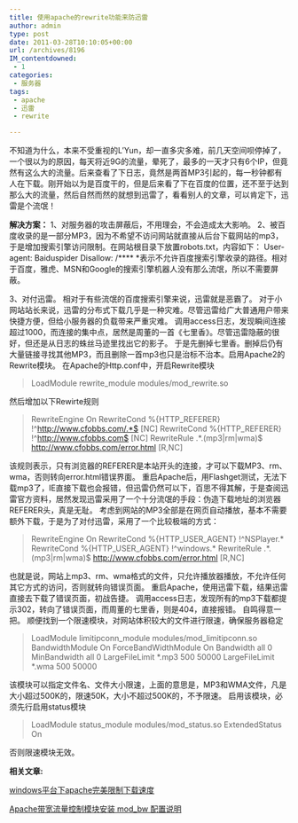 ```yaml
---
title: 使用apache的rewrite功能来防迅雷
author: admin
type: post
date: 2011-03-28T10:10:05+00:00
url: /archives/8196
IM_contentdowned:
 - 1
categories:
 - 服务器
tags:
 - apache
 - 迅雷
 - rewrite

---
```

不知道为什么，本来不受重视的L’Yun，却一直多灾多难，前几天空间呗停掉了，一个很以为的原因，每天将近9G的流量，晕死了，最多的一天才只有6个IP，但竟然有这么大的流量。后来查看了下日志，竟然是两首MP3引起的，每一秒钟都有人在下载。刚开始以为是百度干的，但是后来看了下在百度的位置，还不至于达到那么大的流量，然后自然而然的就想到迅雷了，看看别人的文章，可以肯定下，迅雷是个流氓！

**解决方案：**
1、对服务器的攻击屏蔽后，不用理会，不会造成太大影响。
2、被百度收录的是一部分MP3，因为不希望不访问网站就直接从后台下载网站的mp3，于是增加搜索引擎访问限制。在网站根目录下放置robots.txt，内容如下：
User-agent: Baiduspider
Disallow: /\****
*表示不允许百度搜索引擎收录的路径。相对于百度，雅虎、MSN和Google的搜索引擎机器人没有那么流氓，所以不需要屏蔽。


3、对付迅雷。
相对于有些流氓的百度搜索引擎来说，迅雷就是恶霸了。
对于小网站站长来说，迅雷的分布式下载几乎是一种灾难。尽管迅雷给广大普通用户带来快捷方便，但给小服务器的负载带来严重灾难。
调用access日志，发现瞬间连接超过1000，而连接的集中点，居然是周董的一首《七里香》。尽管迅雷隐蔽的很好，但还是从日志的蛛丝马迹里找出它的影子。
于是先删掉七里香。删掉后仍有大量链接寻找其他MP3，而且删除一首mp3也只是治标不治本。启用Apache2的Rewrite模块。
在Apache的Http.conf中，开启Rewrite模块

> LoadModule rewrite\_module modules/mod\_rewrite.so

然后增加以下Rewirte规则

> RewriteEngine On
> RewriteCond %{HTTP_REFERER} !^http://www.cfobbs.com/.*$ [NC]
> RewriteCond %{HTTP_REFERER} !^http://www.cfobbs.com$ [NC]
> RewriteRule .*\.(mp3|rm|wma)$ http://www.cfobbs.com/error.html [R,NC]

该规则表示，只有浏览器的REFERER是本站开头的连接，才可以下载MP3、rm、wma，否则转向error.html错误界面。
重启Apache后，用Flashget测试，无法下载mp3了，IE直接下载也会报错，但迅雷仍然可以下，百思不得其解，于是查阅迅雷官方资料，居然发现迅雷采用了一个十分流氓的手段：伪造下载地址的浏览器REFERER头，真是无耻。
考虑到网站的MP3全部是在网页自动播放，基本不需要额外下载，于是为了对付迅雷，采用了一个比较极端的方式：

> RewriteEngine On
> RewriteCond %{HTTP\_USER\_AGENT} !^NSPlayer.*
> RewriteCond %{HTTP\_USER\_AGENT} !^windows.*
> RewriteRule .*\.(mp3|rm|wma)$ http://www.cfobbs.com/error.html [R,NC]

也就是说，网站上mp3、rm、wma格式的文件，只允许播放器播放，不允许任何其它方式的访问，否则就转向错误页面。
重启Apache，使用迅雷下载，结果迅雷直接去下载了错误页面，初战告捷。
调用access日志，发现所有的mp3下载都提示302，转向了错误页面，而周董的七里香，则是404，直接报错。
自鸣得意一把。
顺便找到一个限速模块，对网站体积较大的文件进行限速，确保服务器稳定

> LoadModule limitipconn\_module modules/mod\_limitipconn.so
> BandwidthModule On
> ForceBandWidthModule On
> Bandwidth all 0
> MinBandwidth all 0
> LargeFileLimit *.mp3 500 50000
> LargeFileLimit *.wma 500 50000

该模块可以指定文件名、文件大小限速，上面的意思是，MP3和WMA文件，凡是大小超过500K的，限速50K，大小不超过500K的，不予限速。
启用该模块，必须先行启用status模块

> LoadModule status\_module modules/mod\_status.so
> ExtendedStatus On

否则限速模块无效。

**相关文章:**

[windows平台下apache完美限制下载速度][1]

[Apache带宽流量控制模块安装 mod_bw 配置说明](http://blog.haohtml.com/archives/8205)

 [1]: http://blog.haohtml.com/archives/8187
